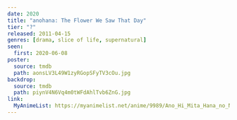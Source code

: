 ```yaml
---
date: 2020
title: "anohana: The Flower We Saw That Day"
tier: "?"
released: 2011-04-15
genres: [drama, slice of life, supernatural]
seen:
  first: 2020-06-08
poster:
  source: tmdb
  path: aonsLV3L49W1zyRGopSFyTV3cOu.jpg
backdrop:
  source: tmdb
  path: piynV4N6Vq4m0tWFdAhlTvb6ZnG.jpg
link:
  MyAnimeList: https://myanimelist.net/anime/9989/Ano_Hi_Mita_Hana_no_Namae_wo_Bokutachi_wa_Mada_Shiranai
---
```

